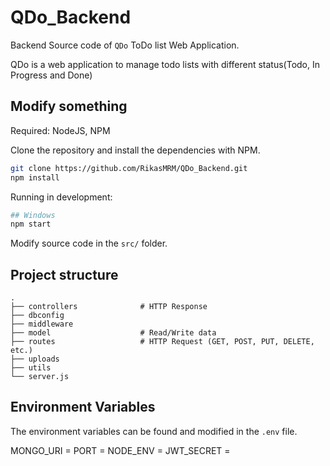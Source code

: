 # QDo_Backend

Backend Source code of `QDo` ToDo list Web Application. 

QDo is a web application to manage todo lists with different status(Todo, In Progress and Done)


## Modify something

Required: NodeJS, NPM

Clone the repository and install the dependencies with NPM.

```bash
git clone https://github.com/RikasMRM/QDo_Backend.git
npm install
```

Running in development: 

```bash
## Windows 
npm start
```

Modify source code in the `src/` folder.

## Project structure

```
.
├── controllers              # HTTP Response
├── dbconfig                 
├── middleware                
├── model                    # Read/Write data
├── routes                   # HTTP Request (GET, POST, PUT, DELETE, etc.)
├── uploads                
├── utils               
└── server.js
```
## Environment Variables

The environment variables can be found and modified in the `.env` file.

MONGO_URI = 
PORT = 
NODE_ENV =
JWT_SECRET =
